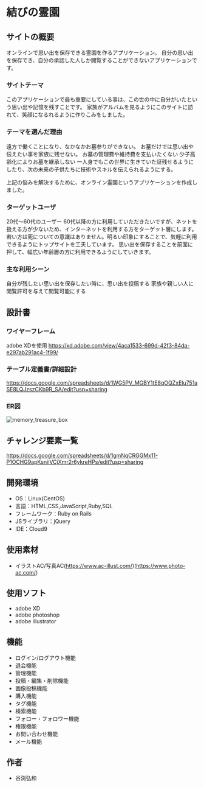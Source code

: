 #  結びの霊園

## サイトの概要
オンラインで思い出を保存できる霊園を作るアプリケーション。
自分の思い出を保存でき、自分の承認した人しか閲覧することができないアプリケーションです。

### サイトテーマ
このアプリケーションで最も重要にしている事は、この世の中に自分がいたという思い出や記憶を残すことです。
家族がアルバムを見るようにこのサイトに訪れて、笑顔になるれるように作りこみをしました。

### テーマを選んだ理由
遠方で働くことになり、なかなかお墓参りができない。
お墓だけでは思い出や伝えたい事を家族に残せない。
お墓の管理費や維持費を支払いたくない
少子高齢化によりお墓を継承しない
一人身でもこの世界に生きていた証残せるようにしたり、次の未来の子供たちに技術やスキルを伝えられるようにする。

上記の悩みを解決するために、オンライン霊園というアプリケーションを作成しました。

### ターゲットユーザ
20代～60代のユーザー
60代以降の方に利用していただきたいですが、ネットを扱える方が少ないため、インターネットを利用する方をターゲット層にします。
若い方は死についての意識はありません。明るい印象にすることで、気軽に利用できるようにトップサイトを工夫しています。
思い出を保存することを前面に押して、幅広い年齢層の方に利用できるようにしていきます。


### 主な利用シーン
自分が残したい思い出を保存したい時に、思い出を投稿する
家族や親しい人に閲覧許可を与えて閲覧可能にする

## 設計書

### ワイヤーフレーム
adobe XDを使用
https://xd.adobe.com/view/4aca1533-699d-42f3-84da-e297ab291ac4-1f99/

### テーブル定義書/詳細設計
https://docs.google.com/spreadsheets/d/1WG5PV_MGBY1tE8qOQZxElu751aSE8LQJzszCKb9R_SA/edit?usp=sharing

### ER図

![memory_treasure_box](https://user-images.githubusercontent.com/81840302/127513278-99618a18-5f27-4914-b0e7-eb613675c468.jpg)

## チャレンジ要素一覧
https://docs.google.com/spreadsheets/d/1gmNqCRGGMx11-P1OCHG9apKsniiVCjXmr2r6ykreHPs/edit?usp=sharing

## 開発環境
- OS：Linux(CentOS)
- 言語：HTML,CSS,JavaScript,Ruby,SQL
- フレームワーク：Ruby on Rails
- JSライブラリ：jQuery
- IDE：Cloud9

## 使用素材
- イラストAC/写真AC(https://www.ac-illust.com/)(https://www.photo-ac.com/)

## 使用ソフト
- adobe XD
- adobe photoshop
- adobe illustrator

## 機能

-   ログイン/ログアウト機能
-   退会機能
-   管理機能
-   投稿・編集・削除機能
-   画像投稿機能
-   購入機能
-   タグ機能
-   検索機能
-   フォロー・フォロワー機能
-   権限機能
-   お問い合わせ機能
-   メール機能

## 作者

-   谷渕弘和
